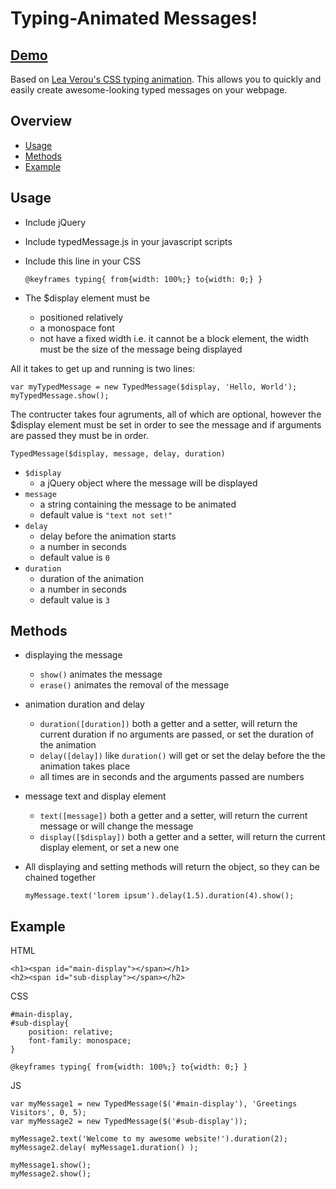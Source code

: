 # Typing-Animated Messages!

## [Demo][demo]

Based on [Lea Verou's CSS typing animation][1]. This allows you to quickly and easily create awesome-looking typed messages on your webpage.

## Overview
- [Usage](#usage)
- [Methods](#methods)
- [Example](#example)

## Usage

- Include jQuery
- Include typedMessage.js in your javascript scripts
- Include this line in your CSS

    `@keyframes typing{ from{width: 100%;} to{width: 0;} }`

- The $display element must be 
    - positioned relatively
    - a monospace font
    - not have a fixed width i.e. it cannot be a block element, the width must be the size of the message being displayed

All it takes to get up and running is two lines:

    var myTypedMessage = new TypedMessage($display, 'Hello, World');
    myTypedMessage.show();

The contructer takes four agruments, all of which are optional, however the $display element must be set in order to see the message and if arguments are passed they must be in order.

    TypedMessage($display, message, delay, duration)

- `$display` 
    - a jQuery object where the message will be displayed
- `message` 
    - a string containing the message to be animated
    - default value is `"text not set!"`
- `delay` 
    - delay before the animation starts
    - a number in seconds
    - default value is `0`
- `duration` 
    - duration of the animation
    - a number in seconds
    - default value is `3`

## Methods

- displaying the message
    - `show()` animates the message
    - `erase()` animates the removal of the message
- animation duration and delay
    - `duration([duration])` both a getter and a setter, will return the current duration if no arguments are passed, or set the duration of the animation
    - `delay([delay])` like `duration()` will get or set the delay before the the animation takes place
    - all times are in seconds and the arguments passed are numbers
- message text and display element
    - `text([message])` both a getter and a setter, will return the current message or will change the message
    - `display([$display])` both a getter and a setter, will return the current display element, or set a new one
- All displaying and setting methods will return the object, so they can be chained together

    `myMessage.text('lorem ipsum').delay(1.5).duration(4).show();`
    
## Example

HTML

    <h1><span id="main-display"></span></h1>
    <h2><span id="sub-display"></span></h2>

CSS

    #main-display,
    #sub-display{
        position: relative;
        font-family: monospace;
    }

    @keyframes typing{ from{width: 100%;} to{width: 0;} }

JS

    var myMessage1 = new TypedMessage($('#main-display'), 'Greetings Visitors', 0, 5);
    var myMessage2 = new TypedMessage($('#sub-display'));

    myMessage2.text('Welcome to my awesome website!').duration(2);
    myMessage2.delay( myMessage1.duration() );

    myMessage1.show();
    myMessage2.show();




[demo]: http://zgulde.github.io/typed_message_demo.html
[1]: http://lea.verou.me/2011/09/pure-css3-typing-animation-with-steps/
